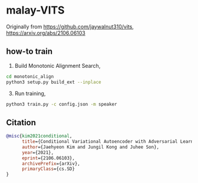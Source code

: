 # malay-VITS

Originally from https://github.com/jaywalnut310/vits, https://arxiv.org/abs/2106.06103

## how-to train

1. Build Monotonic Alignment Search,

```bash
cd monotonic_align
python3 setup.py build_ext --inplace
```

3. Run training,

```bash
python3 train.py -c config.json -m speaker
```

## Citation

```bibtex
@misc{kim2021conditional,
      title={Conditional Variational Autoencoder with Adversarial Learning for End-to-End Text-to-Speech}, 
      author={Jaehyeon Kim and Jungil Kong and Juhee Son},
      year={2021},
      eprint={2106.06103},
      archivePrefix={arXiv},
      primaryClass={cs.SD}
}
```